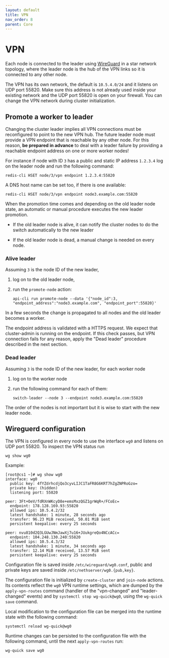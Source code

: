 ```yaml
---
layout: default
title: VPN
nav_order: 8
parent: Core
---
```


# VPN

Each node is connected to the leader using
[WireGuard](https://www.wireguard.com/) in a star network topology, where
the leader node is the hub of the VPN links so it is connected to any
other node.

The VPN has its own network, the default is `10.5.4.0/24` and it listens
on UDP port 55820. Make sure this address is not already used inside your
existing network and the UDP port 55820 is open on your firewall. You can
change the VPN network during cluster initialization.

## Promote a worker to leader

Changing the cluster leader implies all VPN connections must be
reconfigured to point to the new VPN hub. The future leader node must
provide a VPN endpoint that is reachable by any other node. For this
reason, **be prepared in advance** to deal with a leader failure by
providing a reachable endpoint address on one or more worker nodes!

For instance if node with ID `3` has a public and static IP address
`1.2.3.4` log on the leader node and run the following command:

    redis-cli HSET node/3/vpn endpoint 1.2.3.4:55820

A DNS host name can be set too, if there is one available:

    redis-cli HSET node/3/vpn endpoint node3.example.com:55820

When the promotion time comes and depending on the old leader node state,
an automatic or manual procedure executes the new leader promotion.

- If the old leader node is alive, it can notify the cluster nodes to do
  the switch automatically to the new leader

- If the old leader node is dead, a manual change is needed on every node.

### Alive leader

Assuming `3` is the node ID of the new leader,

1. log on to the old leader node,

1. run the `promote-node` action:

       api-cli run promote-node --data '{"node_id":3, "endpoint_address":"node3.example.com", "endpoint_port":55820}'

In a few seconds the change is propagated to all nodes and the old leader
becomes a worker.

The endpoint address is validated with a HTTPS request. We expect that
cluster-admin is running on the endpoint. If this check passes, but VPN
connection fails for any reason, apply the "Dead leader" procedure
described in the next section.

### Dead leader

Assuming `3` is the node ID of the new leader, for each worker node

1. log on to the worker node
1. run the following command for each of them:

       switch-leader --node 3 --endpoint node3.example.com:55820

The order of the nodes is not important but it is wise to start with the
new leader node.

## Wireguerd configuration

The VPN is configured in every node to use the interface `wg0` and listens
on UDP port 55820. To inspect the VPN status run

    wg show wg0

Example:
```
[root@cs1 ~]# wg show wg0
interface: wg0
  public key: 4fYZdrhcdjQo3cyvLIJC1TaFR8G6KRT7hZgZNPRoGzo=
  private key: (hidden)
  listening port: 55820

peer: 3Ft+OeV/fdRXnWKcyD8e+emsMxzQGZ1grWqR+/FCoEc=
  endpoint: 178.128.169.93:55820
  allowed ips: 10.5.4.2/32
  latest handshake: 1 minute, 28 seconds ago
  transfer: 96.23 MiB received, 50.01 MiB sent
  persistent keepalive: every 25 seconds

peer: nvu810d2Q3LGUwJNmJawXj7u16+JUukgreQo4NCcACc=
  endpoint: 104.248.130.240:55820
  allowed ips: 10.5.4.3/32
  latest handshake: 1 minute, 34 seconds ago
  transfer: 12.14 MiB received, 13.57 MiB sent
  persistent keepalive: every 25 seconds
```

Configuration file is saved inside `/etc/wireguard/wg0.conf`, public and private keys are saved inside `/etc/nethserver/wg0.{pub,key}`.

The configuration file is initialized by `create-cluster` and `join-node`
actions. Its contents reflect the `wg0` VPN runtime settings, which are
dumped by the `apply-vpn-routes` command (handler of the "vpn-changed" and
"leader-changed" events) and by `systemctl stop wg-quick@wg0`, using the
`wg-quick save` command.

Local modification to the configuration file can be merged into the
runtime state with the following command:

    systemctl reload wg-quick@wg0

Runtime changes can be persisted to the configuration file with the
following command, until the next `apply-vpn-routes` run:

    wg-quick save wg0
